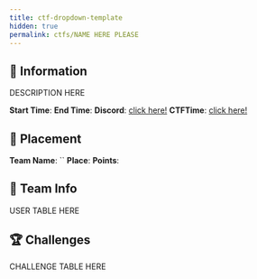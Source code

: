 ```yaml
---
title: ctf-dropdown-template
hidden: true
permalink: ctfs/NAME HERE PLEASE
---
```


## 📜 Information
DESCRIPTION HERE

**Start Time**: 
**End Time**: 
**Discord**: [click here!]()
**CTFTime**: [click here!]()

## 🥇 Placement
**Team Name**: ``
**Place**: 
**Points**: 

## 👥 Team Info
USER TABLE HERE

## 🏆 Challenges
CHALLENGE TABLE HERE
